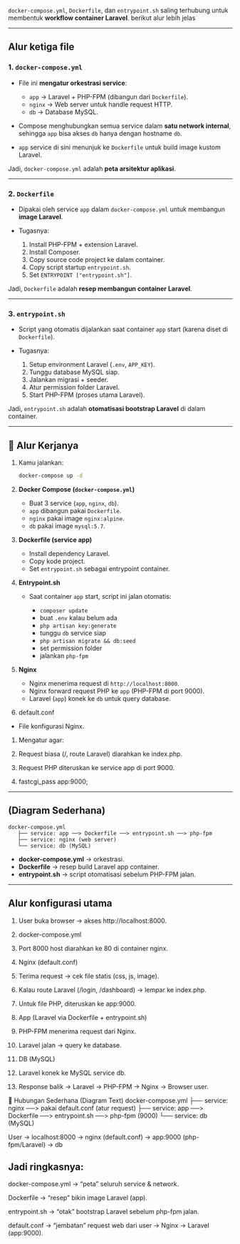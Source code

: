 `docker-compose.yml`, `Dockerfile`, dan `entrypoint.sh` saling terhubung untuk membentuk **workflow container Laravel**. berikut alur lebih jelas

---

## Alur ketiga file

### 1. **`docker-compose.yml`**

* File ini **mengatur orkestrasi service**:

  * `app` → Laravel + PHP-FPM (dibangun dari `Dockerfile`).
  * `nginx` → Web server untuk handle request HTTP.
  * `db` → Database MySQL.
* Compose menghubungkan semua service dalam **satu network internal**, sehingga `app` bisa akses `db` hanya dengan hostname `db`.
* `app` service di sini menunjuk ke `Dockerfile` untuk build image kustom Laravel.

Jadi, `docker-compose.yml` adalah **peta arsitektur aplikasi**.

---

### 2. **`Dockerfile`**

* Dipakai oleh service `app` dalam `docker-compose.yml` untuk membangun **image Laravel**.
* Tugasnya:

  1. Install PHP-FPM + extension Laravel.
  2. Install Composer.
  3. Copy source code project ke dalam container.
  4. Copy script startup `entrypoint.sh`.
  5. Set `ENTRYPOINT ["entrypoint.sh"]`.

Jadi, `Dockerfile` adalah **resep membangun container Laravel**.

---

### 3. **`entrypoint.sh`**

* Script yang otomatis dijalankan saat container `app` start (karena diset di `Dockerfile`).
* Tugasnya:

  1. Setup environment Laravel (`.env`, `APP_KEY`).
  2. Tunggu database MySQL siap.
  3. Jalankan migrasi + seeder.
  4. Atur permission folder Laravel.
  5. Start PHP-FPM (proses utama Laravel).

Jadi, `entrypoint.sh` adalah **otomatisasi bootstrap Laravel** di dalam container.

---

## 🔄 Alur Kerjanya

1. Kamu jalankan:

   ```bash
   docker-compose up -d
   ```

2. **Docker Compose (`docker-compose.yml`)**

   * Buat 3 service (`app`, `nginx`, `db`).
   * `app` dibangun pakai `Dockerfile`.
   * `nginx` pakai image `nginx:alpine`.
   * `db` pakai image `mysql:5.7`.

3. **Dockerfile (service app)**

   * Install dependency Laravel.
   * Copy kode project.
   * Set `entrypoint.sh` sebagai entrypoint container.

4. **Entrypoint.sh**

   * Saat container `app` start, script ini jalan otomatis:

     * `composer update`
     * buat `.env` kalau belum ada
     * `php artisan key:generate`
     * tunggu `db` service siap
     * `php artisan migrate && db:seed`
     * set permission folder
     * jalankan `php-fpm`

5. **Nginx**

   * Nginx menerima request di `http://localhost:8000`.
   * Nginx forward request PHP ke `app` (PHP-FPM di port 9000).
   * Laravel (`app`) konek ke `db` untuk query database.

6. default.conf

- File konfigurasi Nginx.

1. Mengatur agar:

2. Request biasa (/, route Laravel) diarahkan ke index.php.
 
3. Request PHP diteruskan ke service app di port 9000.

4. fastcgi_pass app:9000;

---

## (Diagram Sederhana)

```
docker-compose.yml
   ├── service: app ──> Dockerfile ──> entrypoint.sh ──> php-fpm
   ├── service: nginx (web server)
   └── service: db (MySQL)
```

* **docker-compose.yml** → orkestrasi.
* **Dockerfile** → resep build Laravel app container.
* **entrypoint.sh** → script otomatisasi sebelum PHP-FPM jalan.

---



## Alur konfigurasi utama

1. User buka browser → akses http://localhost:8000.

2. docker-compose.yml

3. Port 8000 host diarahkan ke 80 di container nginx.

4. Nginx (default.conf)

5. Terima request → cek file statis (css, js, image).

6. Kalau route Laravel (/login, /dashboard) → lempar ke index.php.

7. Untuk file PHP, diteruskan ke app:9000.

8. App (Laravel via Dockerfile + entrypoint.sh)

9. PHP-FPM menerima request dari Nginx.

10. Laravel jalan → query ke database.

11. DB (MySQL)

12. Laravel konek ke MySQL service db.

13. Response balik → Laravel → PHP-FPM → Nginx → Browser user.

🔗 Hubungan Sederhana (Diagram Text)
docker-compose.yml
   ├── service: nginx ──> pakai default.conf (atur request)
   ├── service: app ──> Dockerfile ──> entrypoint.sh ──> php-fpm (9000)
   └── service: db (MySQL)

User → localhost:8000 → nginx (default.conf) → app:9000 (php-fpm/Laravel) → db


## Jadi ringkasnya:

docker-compose.yml → “peta” seluruh service & network.

Dockerfile → “resep” bikin image Laravel (app).

entrypoint.sh → “otak” bootstrap Laravel sebelum php-fpm jalan.

default.conf → “jembatan” request web dari user → Nginx → Laravel (app:9000).